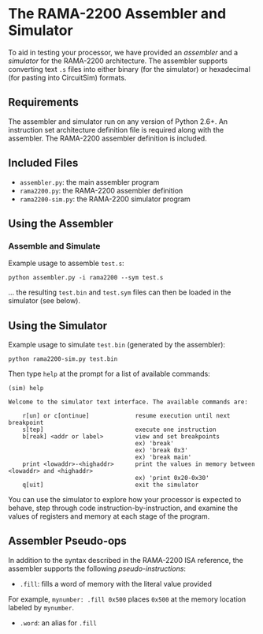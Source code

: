 The RAMA-2200 Assembler and Simulator
===============

To aid in testing your processor, we have provided an *assembler* and
a *simulator* for the RAMA-2200 architecture. The assembler supports
converting text `.s` files into either binary (for the simulator) or
hexadecimal (for pasting into CircuitSim) formats.

Requirements
-----------

The assembler and simulator run on any version of Python 2.6+. An
instruction set architecture definition file is required along with
the assembler. The RAMA-2200 assembler definition is included.

Included Files
-----------

* `assembler.py`: the main assembler program
* `rama2200.py`: the RAMA-2200 assembler definition
* `rama2200-sim.py`: the RAMA-2200 simulator program

Using the Assembler
-----------

### Assemble and Simulate

Example usage to assemble `test.s`:

    python assembler.py -i rama2200 --sym test.s

... the resulting `test.bin` and `test.sym` files can then be loaded
in the simulator (see below).


Using the Simulator
-----------

Example usage to simulate `test.bin` (generated by the assembler):

    python rama2200-sim.py test.bin

Then type `help` at the prompt for a list of available commands:

    (sim) help

    Welcome to the simulator text interface. The available commands are:

        r[un] or c[ontinue]             resume execution until next breakpoint
        s[tep]                          execute one instruction
        b[reak] <addr or label>         view and set breakpoints
                                        ex) 'break'
                                        ex) 'break 0x3'
                                        ex) 'break main'
        print <lowaddr>-<highaddr>      print the values in memory between <lowaddr> and <highaddr>
                                        ex) 'print 0x20-0x30'
        q[uit]                          exit the simulator

You can use the simulator to explore how your processor is expected to
behave, step through code instruction-by-instruction, and examine the
values of registers and memory at each stage of the program.

Assembler Pseudo-ops
-----------

In addition to the syntax described in the RAMA-2200 ISA reference,
the assembler supports the following *pseudo-instructions*:

* `.fill`: fills a word of memory with the literal value provided

For example, `mynumber: .fill 0x500` places `0x500` at the memory
location labeled by `mynumber`.

* `.word`: an alias for `.fill`
